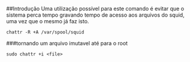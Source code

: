 ##Introdução
Uma utilização possível para este comando é
evitar que o sistema perca tempo gravando tempo de acesso
aos arquivos do squid, uma vez que o mesmo já faz isto.

    chattr -R +A /var/spool/squid

###tornando um arquivo imutavel até para o root

    sudo chattr +i <file>



